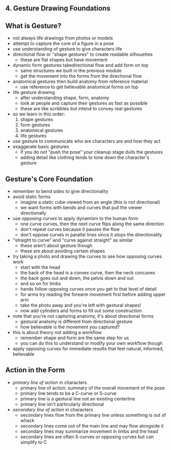 ## 4. Gesture Drawing Foundations

## What is Gesture?
- not always life drawings from photos or models
- attempt to capture the core of a figure in a pose
- use understanding of gesture to give characters life
- directional flow or "shape gestures" to create readable silhouettes
  - these are flat shapes but have movement
- dynamic form gestures takedirectional flow and add form on top
  - same structures we built in the previous module
  - get the movement into the forms from the directional flow
- anatomical gestures then build anatomy from reference material
  - use reference to get believable anatomical forms on top
- life gesture drawing
  - after understanding shape, form, anatomy
  - look at people and capture their gestures as fast as possible
  - these are like scribbles but intend to convey real gestures
- so we learn in this order:
  1. shape gestures
  2. form gestures
  3. anatomical gestures
  4. life gestures
- use gesture to communicate who are characters are and how they act
- exaggerate basic gestures
  - if you do not "push the pose" your cleanup stage dulls the gestures
  - adding detail like clothing tends to tone down the character's gesture

## Gesture's Core Foundation
- remember to bend sides to give directionality
- avoid static forms
  - imagine a static cube viewed from an angle (this is not directional)
  - we want forms with bends and curves that pull the viewer directionally
- use _opposing curves_ to apply dynamism to the human form
  - one curve curves, then the next curve flips along the same direction
  - don't repeat curves because it pauses the flow
  - don't oppose curves in parallel lines since it stops the directionality
- "straight to curve" and "curve against straight" as similar
  - these aren't about gesture though
  - these are about avoiding certain shapes
- try taking a photo and drawing the curves to see how opposing curves work
  - start with the head
  - the back of the head is a convex curve, then the neck concaves
  - the back goes out and down, the pelvis down and out
  - and so on for limbs
  - hands follow opposing curves once you get to that level of detail
  - for arms try reading the forearm movement first before adding upper arm
  - take the photo away and you're left with gestural shapes!
  - now add cylinders and forms to fill out some construction
- note that you're not capturing anatomy, it's about directional forms
  - gestural anatomy is different from directional gesture
  - how believable is the movement you captured?
- this is about theory not adding a workflow
  - remember shape and form are the same step for us
  - you can do this to understand or modify your own workflow though
- apply opposing curves for immediate results that feel natural, informed, believable

## Action in the Form
- _primary line of action_ in characters
  - primary line of action: summary of the overall movement of the pose
  - primary line tends to be a C-curve or S-curve
  - primary line is a gestural line not an existing centerline
  - primary line isn't particularly directional
- _secondary line of action_ in characters
  - secondary lines flow from the primary line unless something is out of whack
  - secondary lines come out of the main line and may flow alongside it
  - secondary lines may summarize movement in limbs and the head
  - secondary lines are often S-curves or opposing curves but can simplify to C

## 
